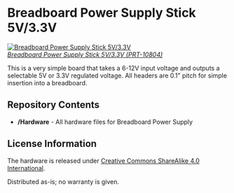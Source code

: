 Breadboard Power Supply Stick 5V/3.3V
======================

[![Breadboard Power Supply Stick 5V/3.3V](https://dlnmh9ip6v2uc.cloudfront.net/images/products/1/0/8/0/4/10804-01_i_ma.jpg)  
*Breadboard Power Supply Stick 5V/3.3V (PRT-10804)*](https://www.sparkfun.com/products/10804)

This is a very simple board that takes a 6-12V input voltage and outputs a selectable 5V or 3.3V regulated voltage. All headers are 0.1" pitch for simple insertion into a breadboard.

Repository Contents
-------------------

* **/Hardware** - All hardware files for Breadboard Power Supply

License Information
-------------------
The hardware is released under [Creative Commons ShareAlike 4.0 International](https://creativecommons.org/licenses/by-sa/4.0/).

Distributed as-is; no warranty is given.
